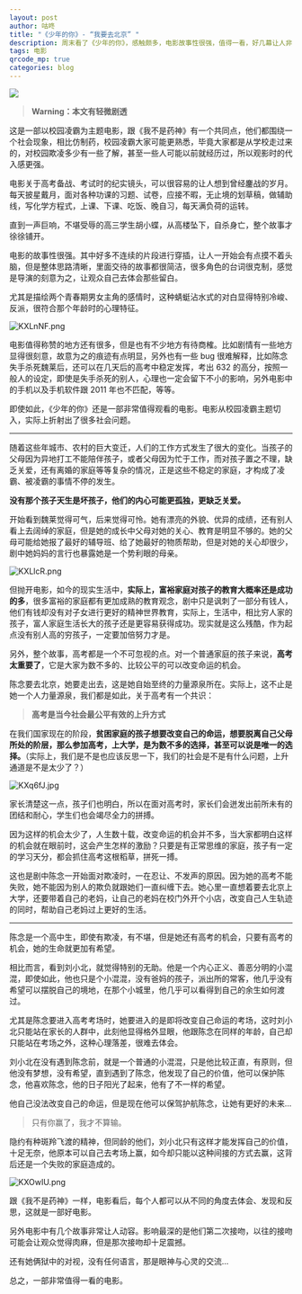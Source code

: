 ```yaml
---
layout: post
author: 咕咚
title: "《少年的你》- “我要去北京” "
description: 周末看了《少年的你》，感触颇多，电影故事性很强，值得一看，好几幕让人非常动容，另外易烊千玺跟周冬雨演技都好棒，易烊千玺太帅了。
tags: 电影  
qrcode_mp: true
categories: blog 
---
```


![](https://tva1.sinaimg.cn/large/006y8mN6ly1g8l0hs5yghj31140kq157.jpg)


> **Warning：本文有轻微剧透**

这是一部以校园凌霸为主题电影，跟《我不是药神》有一个共同点，他们都围绕一个社会现象，相比仿制药，校园凌霸大家可能更熟悉，毕竟大家都是从学校走过来的，对校园欺凌多少有一些了解，甚至一些人可能以前就经历过，所以观影时的代入感更强。

电影关于高考备战、考试时的纪实镜头，可以很容易的让人想到曾经鏖战的岁月。每天披星戴月，面对各种功课的习题、试卷，应接不暇，无止境的划草稿，做辅助线，写化学方程式，上课、下课、吃饭、晚自习，每天满负荷的运转。

直到一声巨响，不堪受辱的高三学生胡小蝶，从高楼坠下，自杀身亡，整个故事才徐徐铺开。

电影的故事性很强。其中好多不连续的片段进行穿插，让人一开始会有点摸不着头脑，但是整体思路清晰，里面交待的故事都很简洁，很多角色的台词很克制，感觉是导演的刻意为之，让观众自己去体会那些留白。

尤其是描绘两个青春期男女主角的感情时，这种蜻蜓沾水式的对白显得特别冷峻、反派，很符合那个年龄时的心理特征。

![KXLnNF.png](https://s2.ax1x.com/2019/11/03/KXLnNF.png)

电影值得称赞的地方还有很多，但是也有不少地方有待商榷。比如剧情有一些地方显得很刻意，故意为之的痕迹有点明显，另外也有一些 bug 很难解释，比如陈念失手杀死魏莱后，还可以在几天后的高考中稳定发挥，考出 632 的高分，按照一般人的设定，即使是失手杀死的别人，心理也一定会留下不小的影响，另外电影中的手机以及手机软件跟 2011 年也不匹配，等等。

即使如此，《少年的你》还是一部非常值得观看的电影。电影从校园凌霸主题切入，实际上折射出了很多社会问题。

---

随着这些年城市、农村的巨大变迁，人们的工作方式发生了很大的变化。当孩子的父母因为异地打工不能陪伴孩子，或者父母因为忙于工作，而对孩子置之不理，缺乏关爱，还有离婚的家庭等等复杂的情况，正是这些不稳定的家庭，才构成了凌霸、被凌霸的事情不停的发生。

**没有那个孩子天生是坏孩子，他们的内心可能更孤独，更缺乏关爱。** 

开始看到魏莱觉得可气，后来觉得可怜。她有漂亮的外貌、优异的成绩，还有别人看上去阔绰的家庭，但是她的成长中父母对她的关心、教育是明显不够的。她的父母可能给她报了最好的辅导班、给了她最好的物质帮助，但是对她的关心却很少，剧中她妈妈的言行也暴露她是一个势利眼的母亲。

![KXLlcR.png](https://s2.ax1x.com/2019/11/03/KXLlcR.png)

但抛开电影，如今的现实生活中，**实际上，富裕家庭对孩子的教育大概率还是成功的多**，很多富裕的家庭都有更加成熟的教育观念，剧中只是讽刺了一部分有钱人，他们有钱却没有对子女进行更好的精神世界教育，实际上，生活中，相比穷人家的孩子，富人家庭生活长大的孩子还是更容易获得成功。现实就是这么残酷，作为起点没有别人高的穷孩子，一定要加倍努力才是。

另外，整个故事，高考都是一个不可忽视的点。对一个普通家庭的孩子来说，**高考太重要了**，它是大家为数不多的、比较公平的可以改变命运的机会。 

陈念要去北京，她要走出去，这是她自始至终的力量源泉所在。实际上，这不止是她一个人力量源泉，我们都是如此，关于高考有一个共识：

> **高考是当今社会最公平有效的上升方式**

在我们国家现在的阶段，**贫困家庭的孩子想要改变自己的命运，想要脱离自己父母所处的阶层，那么参加高考，上大学，是为数不多的选择，甚至可以说是唯一的选择。**（实际上，我们是不是也应该反思一下，我们的社会是不是有什么问题，上升通道是不是太少了？）

![KXq6fJ.jpg](https://s2.ax1x.com/2019/11/03/KXq6fJ.jpg)

家长清楚这一点，孩子们也明白，所以在面对高考时，家长们会迸发出前所未有的团结和耐心，学生们也会竭尽全力的拼搏。

因为这样的机会太少了，人生数十载，改变命运的机会并不多，当大家都明白这样的机会就在眼前时，这会产生怎样的激励？只要是有正常思维的家庭，孩子有一定的学习天分，都会抓住高考这根稻草，拼死一搏。

这也是剧中陈念一开始面对欺凌时，一在忍让、不发声的原因。因为她的高考不能失败，她不能因为别人的欺负就跟她们一直纠缠下去。她心里一直想着要去北京上大学，还要带着自己的老妈，让自己的老妈在校门外开个小店，改变自己人生轨迹的同时，帮助自己老妈过上更好的生活。

---

陈念是一个高中生，即使有欺凌，有不堪，但是她还有高考的机会，只要有高考的机会，她的生命就更加有希望。

相比而言，看到刘小北，就觉得特别的无助。他是一个内心正义、善恶分明的小混混，即使如此，他也只是个小混混，没有爸妈的孩子，派出所的常客，他几乎没有希望可以摆脱自己的境地，在那个小城里，他几乎可以看得到自己的余生如何渡过。

尤其是陈念要进入高考考场时，她要进入的是即将改变自己命运的考场，这时刘小北只能站在家长的人群中，此刻他显得格外显眼，他跟陈念在同样的年龄，自己却只能站在考场之外，这种心理落差，很难去体会。

刘小北在没有遇到陈念前，就是一个普通的小混混，只是他比较正直，有原则，但他没有梦想，没有希望，直到遇到了陈念，他发现了自己的价值，他可以保护陈念，他喜欢陈念，他的日子阳光了起来，他有了不一样的希望。

他自己没法改变自己的命运，但是现在他可以保驾护航陈念，让她有更好的未来...

> 只有你赢了，我才不算输。

隐约有种斑羚飞渡的精神，但同龄的他们，刘小北只有这样才能发挥自己的价值，十足无奈，他原本可以自己去考场上赢，如今却只能以这种间接的方式去赢，这背后还是一个失败的家庭造成的。

![KXOwIU.png](https://s2.ax1x.com/2019/11/03/KXOwIU.png)

跟《我不是药神》一样，电影看后，每个人都可以从不同的角度去体会、发现和反思，这就是一部好电影。

另外电影中有几个故事非常让人动容。影响最深的是他们第二次接吻，以往的接吻可能会让观众觉得肉麻，但是那次接吻却十足震撼。

还有她俩狱中的对视，没有任何语言，那是眼神与心灵的交流...

总之，一部非常值得一看的电影。